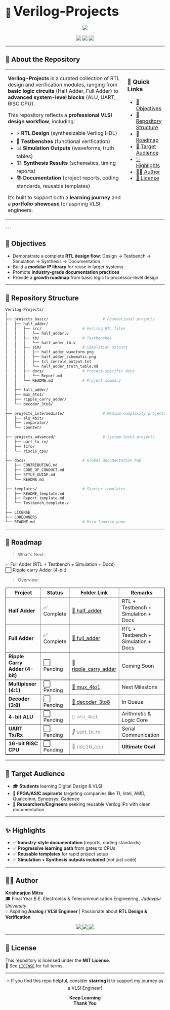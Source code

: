 # 📂 <span style="font-size:1.5em;">Verilog-Projects</span>

<p align="center">
  <img src="https://img.shields.io/badge/VLSI%20Design-Verilog%20Projects-blueviolet?style=for-the-badge&logo=verilog"/>
  <br><br>
  <img src="https://img.shields.io/badge/License-MIT-green?style=flat-square"/>
  <img src="https://img.shields.io/github/stars/Krishnarjunmitra/Verilog-Projects?style=social"/>
  <img src="https://img.shields.io/github/forks/Krishnarjunmitra/Verilog-Projects?style=social"/>
</p>

---

## 🧠 About the Repository

<table>
<tr>
<td width="75%" valign="top">

**Verilog-Projects** is a curated collection of RTL design and verification modules, ranging from **basic logic circuits** (Half Adder, Full Adder) to **advanced system-level blocks** (ALU, UART, RISC CPU).

This repository reflects a **professional VLSI design workflow**, including:

- ⚡ **RTL Design** (synthesizable Verilog HDL)  
- 🧪 **Testbenches** (functional verification)  
- 📊 **Simulation Outputs** (waveforms, truth tables)  
- 🏗️ **Synthesis Results** (schematics, timing reports)  
- 📚 **Documentation** (project reports, coding standards, reusable templates)  

It’s built to support both a **learning journey** and a **portfolio showcase** for aspiring VLSI engineers.

</td>
<td width="25%" valign="top">

### 📌 Quick Links
- [🎯 Objectives](#objectives)  
- [📁 Repository Structure](#repository-structure)  
- [🚀 Roadmap](#roadmap)  
- [💼 Target Audience](#target-audience)  
- [✨ Highlights](#highlights)  
- [👨‍💻 Author](#author)  
- [📜 License](#license)  

</td>
</tr>
</table>
---

## 🎯 Objectives

- Demonstrate a complete **RTL design flow**: Design → Testbench → Simulation → Synthesis → Documentation  
- Build a **modular IP library** for reuse in larger systems  
- Promote **industry-grade documentation practices**  
- Provide a **growth roadmap** from basic logic to processor-level design

---

## 📁 Repository Structure

```bash
Verilog-Projects/
│
├── projects_basic/                        # Foundational projects
│   ├── half_adder/
│   │   ├── src/                  # Verilog RTL files
│   │   │   └── half_adder.v
│   │   ├── tb/                   # Testbenches
│   │   │   └── half_adder_tb.v
│   │   ├── sim/                  # Simulation outputs
│   │   │   ├── half_adder_waveform.png
│   │   │   ├── half_adder_schematic.png
│   │   │   ├── tcl_console_output.txt
│   │   │   └── half_adder_truth_table.md
│   │   ├── docs/                 # Project-specific docs
│   │   │   └── Report.md
│   │   └── README.md             # Project summary
│   │
│   ├── full_adder/
│   ├── mux_4to1/
│   ├── ripple_carry_adder/
│   └── decoder_3to8/
│
├── projects_intermediate/                 # Medium-complexity projects
│   ├── alu_4bit/
│   ├── comparator/
│   └── counter/
│
├── projects_advanced/                     # System-level projects
│   ├── uart_tx_rx/
│   ├── fifo/
│   └── risc16_cpu/
│
├── docs/                         # Global documentation hub
│   ├── CONTRIBUTING.md
│   ├── CODE_OF_CONDUCT.md
│   ├── STYLE_GUIDE.md
│   └── README.md
│
├── templates/                    # Starter templates
│   ├── README_template.md
│   ├── Report_template.md
│   └── Testbench_template.v
│
├── LICENSE
├── CODEOWNERS
└── README.md                     # Main landing page
```

---

## 🚀 Roadmap


> What's Next:

✅ Full Adder (RTL + Testbench + Simulation + Docs)  
⬜ Ripple carry Adder (4-bit)

> Overview:
<div align="center"> 
  <table border="1" cellpadding="8" cellspacing="0"> 
    <thead> 
      <tr> <th>Project</th> <th>Status</th> <th>Folder Link</th> <th>Remarks</th> </tr> 
    </thead> 
    <tbody> 
      <tr> <td><b>Half Adder</b></td> <td>✅ Complete</td> <td><a href="./projects_basic/half_adder">📂 half_adder</a></td> <td>RTL + Testbench + Simulation + Docs</td> 
      </tr> 
      <tr> <td><b>Full Adder</b></td> <td>✅ Complete</td> <td><a href="./projects_basic/full_adder">📂 full_adder</a></td> <td>RTL + Testbench + Simulation + Docs</td> 
      </tr> 
      <tr> <td><b>Ripple Carry Adder (4-bit)</b></td> <td>⬜ Pending</td> <td><a href="./projects_basic/ripple_carry_adder">📂 ripple_carry_adder</a></td> <td>Coming Soon</td> 
      </tr> 
      <tr> <td><b>Multiplexer (4:1)</b></td> <td>⬜ Pending</td> <td><a href="./projects_basic/mux_4to1">📂 mux_4to1</a></td> <td> Next Milestone</td> 
      </tr> 
      <tr> <td><b>Decoder (3:8)</b></td> <td>⬜ Pending</td> <td><a href="./projects_basic/decoder_3to8">📂 decoder_3to8</a></td> <td>In Queue</td> 
      </tr> 
      <tr> <td><b>4-bit ALU</b></td> <td>⬜ Pending</td> <td><code style="color:gray; text-decoration:none;">📂 alu_4bit</code></td> <td>Arithmetic & Logic Core</td> 
      </tr> 
      <tr> <td><b>UART Tx/Rx</b></td> <td>⬜ Pending</td> <td><i style="color:gray; text-decoration:none;">📂 uart_tx_rx</i></td> <td>Serial Communication</td> 
      </tr> 
      <tr> <td><b>16-bit RISC CPU</b></td> <td>⬜ Pending</td> <td><span style="color:gray; text-decoration:none;">📂 risc16_cpu</span></td> <td><b>Ultimate Goal</b></td> 
      </tr> 
    </tbody> 
  </table> 
</div>

---

## 💼 Target Audience

- 🎓 **Students** learning Digital Design & VLSI  
- 🧠 **FPGA/ASIC aspirants** targeting companies like TI, Intel, AMD, Qualcomm, Synopsys, Cadence  
- 🧪 **Researchers/Engineers** seeking reusable Verilog IPs with clean documentation

---

## ✨ Highlights

- ✅ **Industry-style documentation** (reports, coding standards)  
- ✅ **Progressive learning path** from gates to CPUs  
- ✅ **Reusable templates** for rapid project setup  
- ✅ **Simulation + Synthesis outputs included** (not just code)

---

## 👨‍💻 Author

**Krishnarjun Mitra**  
🎓 Final Year B.E. Electronics & Telecommunication Engineering, *Jadavpur University*  
💡 Aspiring **Analog / VLSI Engineer** | Passionate about **RTL Design & Verification**

<p align="center">
  <a href="https://www.linkedin.com/in/krishnarjun-mitra/">
    <img src="https://img.shields.io/badge/LinkedIn-Connect-blue?style=flat-square&logo=linkedin"/>
  </a>
  <a href="https://github.com/Krishnarjunmitra">
    <img src="https://img.shields.io/badge/GitHub-Follow-black?style=flat-square&logo=github"/>
  </a>
  <a href="https://krishnarjun-mitra.vercel.app/">
    <img src="https://img.shields.io/badge/Portfolio-Visit-orange?style=flat-square&logo=firefox"/>
  </a>
</p>

---

## 📜 License

This repository is licensed under the **MIT License**.  
📄 See [`LICENSE`](./LICENSE) for full terms.

---

<p align="center">
  ⭐ If you find this repo helpful, consider <b>starring it</b> to support my journey as a VLSI Engineer!
</p>

<p align="center">
  <b>Keep Learning</b><br>
  <b>Thank You</b>
</p>
